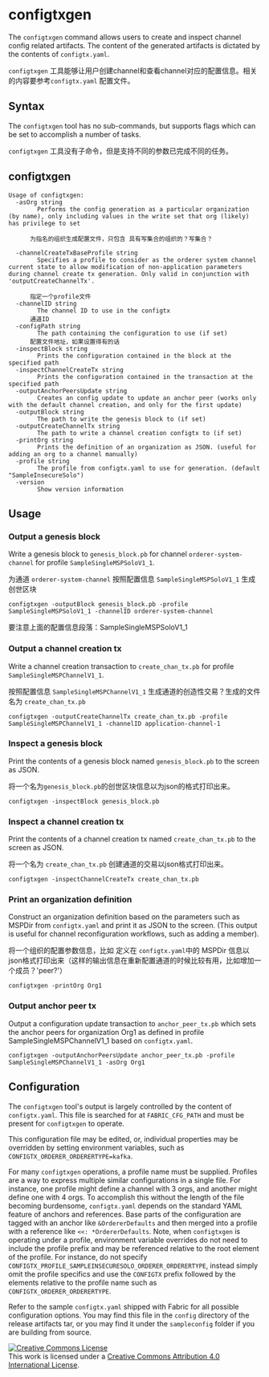 # configtxgen

The `configtxgen` command allows users to create and inspect channel config
related artifacts.  The content of the generated artifacts is dictated by the
contents of `configtx.yaml`.


`configtxgen` 工具能够让用户创建channel和查看channel对应的配置信息。相关的内容要参考`configtx.yaml` 配置文件。

## Syntax

The `configtxgen` tool has no sub-commands, but supports flags which can be set
to accomplish a number of tasks.

`configtxgen` 工具没有子命令，但是支持不同的参数已完成不同的任务。

## configtxgen
```
Usage of configtxgen:
  -asOrg string
    	Performs the config generation as a particular organization (by name), only including values in the write set that org (likely) has privilege to set

      为指名的组织生成配置文件，只包含 具有写集合的组织的？写集合？

  -channelCreateTxBaseProfile string
    	Specifies a profile to consider as the orderer system channel current state to allow modification of non-application parameters during channel create tx generation. Only valid in conjunction with 'outputCreateChannelTx'.
      
      指定一个profile文件
  -channelID string
    	The channel ID to use in the configtx
      通道ID
  -configPath string
    	The path containing the configuration to use (if set)
      配置文件地址，如果设置得有的话
  -inspectBlock string
    	Prints the configuration contained in the block at the specified path
  -inspectChannelCreateTx string
    	Prints the configuration contained in the transaction at the specified path
  -outputAnchorPeersUpdate string
    	Creates an config update to update an anchor peer (works only with the default channel creation, and only for the first update)
  -outputBlock string
    	The path to write the genesis block to (if set)
  -outputCreateChannelTx string
    	The path to write a channel creation configtx to (if set)
  -printOrg string
    	Prints the definition of an organization as JSON. (useful for adding an org to a channel manually)
  -profile string
    	The profile from configtx.yaml to use for generation. (default "SampleInsecureSolo")
  -version
    	Show version information
```

## Usage

### Output a genesis block

Write a genesis block to `genesis_block.pb` for channel `orderer-system-channel`
for profile `SampleSingleMSPSoloV1_1`.

为通道 `orderer-system-channel` 按照配置信息 `SampleSingleMSPSoloV1_1` 生成创世区块

```
configtxgen -outputBlock genesis_block.pb -profile SampleSingleMSPSoloV1_1 -channelID orderer-system-channel
```

要注意上面的配置信息段落：SampleSingleMSPSoloV1_1

### Output a channel creation tx

Write a channel creation transaction to `create_chan_tx.pb` for profile
`SampleSingleMSPChannelV1_1`.

按照配置信息 `SampleSingleMSPChannelV1_1`  生成通道的创造性交易？生成的文件名为 `create_chan_tx.pb`

```
configtxgen -outputCreateChannelTx create_chan_tx.pb -profile SampleSingleMSPChannelV1_1 -channelID application-channel-1
```

### Inspect a genesis block

Print the contents of a genesis block named `genesis_block.pb` to the screen as
JSON.

将一个名为`genesis_block.pb`的创世区块信息以为json的格式打印出来。

```
configtxgen -inspectBlock genesis_block.pb
```

### Inspect a channel creation tx

Print the contents of a channel creation tx named `create_chan_tx.pb` to the
screen as JSON.

将一个名为 `create_chan_tx.pb` 创建通道的交易以json格式打印出来。

```
configtxgen -inspectChannelCreateTx create_chan_tx.pb
```

### Print an organization definition

Construct an organization definition based on the parameters such as MSPDir
from `configtx.yaml` and print it as JSON to the screen. (This output is useful
for channel reconfiguration workflows, such as adding a member).

将一个组织的配置参数信息，比如 定义在 `configtx.yaml`中的 MSPDir 信息以json格式打印出来（这样的输出信息在重新配置通道的时候比较有用，比如增加一个成员？'peer?'） 

```
configtxgen -printOrg Org1
```

### Output anchor peer tx

Output a configuration update transaction to `anchor_peer_tx.pb` which sets the
anchor peers for organization Org1 as defined in profile
SampleSingleMSPChannelV1_1 based on `configtx.yaml`.



```
configtxgen -outputAnchorPeersUpdate anchor_peer_tx.pb -profile SampleSingleMSPChannelV1_1 -asOrg Org1
```

## Configuration

The `configtxgen` tool's output is largely controlled by the content of
`configtx.yaml`.  This file is searched for at `FABRIC_CFG_PATH` and must be
present for `configtxgen` to operate.

This configuration file may be edited, or, individual properties may be
overridden by setting environment variables, such as
`CONFIGTX_ORDERER_ORDERERTYPE=kafka`.

For many `configtxgen` operations, a profile name must be supplied.  Profiles
are a way to express multiple similar configurations in a single file.  For
instance, one profile might define a channel with 3 orgs, and another might
define one with 4 orgs.  To accomplish this without the length of the file
becoming burdensome, `configtx.yaml` depends on the standard YAML feature of
anchors and references.  Base parts of the configuration are tagged with an
anchor like `&OrdererDefaults` and then merged into a profile with a reference
like `<<: *OrdererDefaults`.  Note, when `configtxgen` is operating under a
profile, environment variable overrides do not need to include the profile
prefix and may be referenced relative to the root element of the profile.  For
instance, do not specify
`CONFIGTX_PROFILE_SAMPLEINSECURESOLO_ORDERER_ORDERERTYPE`,
instead simply omit the profile specifics and use the `CONFIGTX` prefix
followed by the elements relative to the profile name such as
`CONFIGTX_ORDERER_ORDERERTYPE`.

Refer to the sample `configtx.yaml` shipped with Fabric for all possible
configuration options.  You may find this file in the `config` directory of
the release artifacts tar, or you may find it under the `sampleconfig` folder
if you are building from source.


<a rel="license" href="http://creativecommons.org/licenses/by/4.0/"><img alt="Creative Commons License" style="border-width:0" src="https://i.creativecommons.org/l/by/4.0/88x31.png" /></a><br />This work is licensed under a <a rel="license" href="http://creativecommons.org/licenses/by/4.0/">Creative Commons Attribution 4.0 International License</a>.
